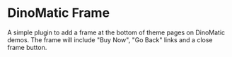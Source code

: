 # DinoMatic Frame

A simple plugin to add a frame at the bottom of theme pages on DinoMatic demos.
The frame will include "Buy Now", "Go Back" links and a close frame button.
